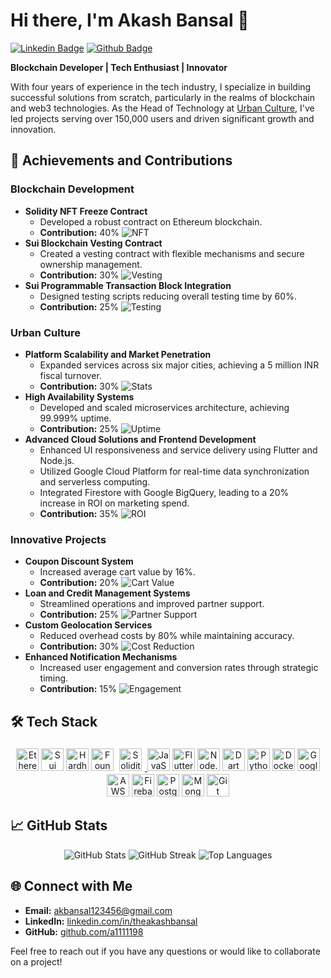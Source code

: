 # Hi there, I'm Akash Bansal 👋
[![Linkedin Badge](https://img.shields.io/badge/-theakashbansal-blue?style=flat-square&logo=Linkedin&logoColor=white&link=https://www.linkedin.com/in/theakashbansal/)](https://www.linkedin.com/in/theakashbansal/)
[![Github Badge](https://img.shields.io/badge/-a1111198-000?style=flat-square&logo=Github&logoColor=white&link=https://github.com/a1111198)](https://github.com/a1111198)

**Blockchain Developer | Tech Enthusiast | Innovator**

With four years of experience in the tech industry, I specialize in building successful solutions from scratch, particularly in the realms of blockchain and web3 technologies. As the Head of Technology at [Urban Culture](https://urbanculture.me), I've led projects serving over 150,000 users and driven significant growth and innovation.

## 🚀 Achievements and Contributions

### Blockchain Development
- **Solidity NFT Freeze Contract**
  - Developed a robust contract on Ethereum blockchain.
  - **Contribution:** 40%
  ![NFT](https://img.shields.io/badge/NFT-Secure%20Transfer-orange)
- **Sui Blockchain Vesting Contract**
  - Created a vesting contract with flexible mechanisms and secure ownership management.
  - **Contribution:** 30%
  ![Vesting](https://img.shields.io/badge/Vesting-Flexible-lightgrey)
- **Sui Programmable Transaction Block Integration**
  - Designed testing scripts reducing overall testing time by 60%.
  - **Contribution:** 25%
  ![Testing](https://img.shields.io/badge/Testing-60%25%20reduction-ff69b4)

### Urban Culture
- **Platform Scalability and Market Penetration**
  - Expanded services across six major cities, achieving a 5 million INR fiscal turnover.
  - **Contribution:** 30%
  ![Stats](https://img.shields.io/badge/Scalability-150K+%20users-brightgreen)
- **High Availability Systems**
  - Developed and scaled microservices architecture, achieving 99.999% uptime.
  - **Contribution:** 25%
  ![Uptime](https://img.shields.io/badge/Uptime-99.999%25-brightgreen)
- **Advanced Cloud Solutions and Frontend Development**
  - Enhanced UI responsiveness and service delivery using Flutter and Node.js.
  - Utilized Google Cloud Platform for real-time data synchronization and serverless computing.
  - Integrated Firestore with Google BigQuery, leading to a 20% increase in ROI on marketing spend.
  - **Contribution:** 35%
  ![ROI](https://img.shields.io/badge/ROI-20%25%20increase-blue)

### Innovative Projects
- **Coupon Discount System**
  - Increased average cart value by 16%.
  - **Contribution:** 20%
  ![Cart Value](https://img.shields.io/badge/Cart%20Value-16%25%20increase-blue)
- **Loan and Credit Management Systems**
  - Streamlined operations and improved partner support.
  - **Contribution:** 25%
  ![Partner Support](https://img.shields.io/badge/Partner%20Support-Improved-yellow)
- **Custom Geolocation Services**
  - Reduced overhead costs by 80% while maintaining accuracy.
  - **Contribution:** 30%
  ![Cost Reduction](https://img.shields.io/badge/Cost%20Reduction-80%25%20blue)
- **Enhanced Notification Mechanisms**
  - Increased user engagement and conversion rates through strategic timing.
  - **Contribution:** 15%
  ![Engagement](https://img.shields.io/badge/Engagement-Increased-yellowgreen)


## 🛠️ Tech Stack
<p align="center">
  <a href="https://ethereum.org/" target="_blank" rel="noreferrer"><img src="https://raw.githubusercontent.com/danielcranney/readme-generator/main/public/icons/skills/ethereum-colored.svg" width="36" height="36" alt="Ethereum" /></a>
  <a href="https://sui.io/" target="_blank" rel="noreferrer"><img src="https://cdn.prod.website-files.com/6425f546844727ce5fb9e5ab/65690e5e73e9e2a416e3502f_sui-mark.svg" width="36" height="36" alt="Sui Blockchain" /></a>
  <a href="https://hardhat.org/" target="_blank" rel="noreferrer"><img src="https://raw.githubusercontent.com/danielcranney/readme-generator/main/public/icons/skills/hardhat-colored.svg" width="36" height="36" alt="Hardhat" /></a>
  <a href="https://book.getfoundry.sh/" target="_blank" rel="noreferrer"><img src="https://book.getfoundry.sh/images/foundry-banner.png" width="36" height="36" alt="Foundry" /></a>
<a href="https://soliditylang.org/" target="_blank" rel="noreferrer">
  <img src="https://cdn.jsdelivr.net/gh/devicons/devicon/icons/solidity/solidity-original.svg" width="36" height="36" alt="Solidity" style="background-color: white; padding: 5px; border-radius: 5px;"/>
</a>
  <a href="https://developer.mozilla.org/en-US/docs/Web/JavaScript" target="_blank" rel="noreferrer"><img src="https://cdn.jsdelivr.net/gh/devicons/devicon/icons/javascript/javascript-original.svg" width="36" height="36" alt="JavaScript" /></a>
  <a href="https://flutter.dev/" target="_blank" rel="noreferrer"><img src="https://cdn.jsdelivr.net/gh/devicons/devicon/icons/flutter/flutter-original.svg" width="36" height="36" alt="Flutter" /></a>
  <a href="https://nodejs.org/" target="_blank" rel="noreferrer"><img src="https://cdn.jsdelivr.net/gh/devicons/devicon/icons/nodejs/nodejs-original.svg" width="36" height="36" alt="Node.js" /></a>
  <a href="https://dart.dev/" target="_blank" rel="noreferrer"><img src="https://cdn.jsdelivr.net/gh/devicons/devicon/icons/dart/dart-original.svg" width="36" height="36" alt="Dart" /></a>
  <a href="https://www.python.org/" target="_blank" rel="noreferrer"><img src="https://cdn.jsdelivr.net/gh/devicons/devicon/icons/python/python-original.svg" width="36" height="36" alt="Python" /></a>
  <a href="https://www.docker.com/" target="_blank" rel="noreferrer"><img src="https://cdn.jsdelivr.net/gh/devicons/devicon/icons/docker/docker-original.svg" width="36" height="36" alt="Docker" /></a>
  <a href="https://cloud.google.com/" target="_blank" rel="noreferrer"><img src="https://cdn.jsdelivr.net/gh/devicons/devicon/icons/googlecloud/googlecloud-original.svg" width="36" height="36" alt="Google Cloud Platform" /></a>
  <a href="https://aws.amazon.com/" target="_blank" rel="noreferrer"><img src="https://upload.wikimedia.org/wikipedia/commons/9/93/Amazon_Web_Services_Logo.svg" width="36" height="36" alt="AWS" /></a>
  <a href="https://firebase.google.com/" target="_blank" rel="noreferrer"><img src="https://cdn.jsdelivr.net/gh/devicons/devicon/icons/firebase/firebase-plain.svg" width="36" height="36" alt="Firebase" /></a>
  <a href="https://www.postgresql.org/" target="_blank" rel="noreferrer"><img src="https://cdn.jsdelivr.net/gh/devicons/devicon/icons/postgresql/postgresql-original.svg" width="36" height="36" alt="PostgreSQL" /></a>
  <a href="https://www.mongodb.com/" target="_blank" rel="noreferrer"><img src="https://cdn.jsdelivr.net/gh/devicons/devicon/icons/mongodb/mongodb-original.svg" width="36" height="36" alt="MongoDB" /></a>
  <a href="https://git-scm.com/" target="_blank" rel="noreferrer"><img src="https://cdn.jsdelivr.net/gh/devicons/devicon/icons/git/git-original.svg" width="36" height="36" alt="Git" /></a>
</p>

## 📈 GitHub Stats
<p align="center">
  <img src="https://github-readme-stats-eight-theta.vercel.app/api?username=a1111198&show_icons=true&theme=radical&include_all_commits=true&count_private=true" alt="GitHub Stats" />
  <img src="https://github-readme-streak-stats.herokuapp.com/?user=a1111198&theme=radical&hide_border=true" alt="GitHub Streak" />
  <img src="https://github-readme-stats-eight-theta.vercel.app/api/top-langs/?username=a1111198&layout=compact&langs_count=10&theme=radical" alt="Top Languages" />
</p>

## 🌐 Connect with Me
- **Email:** [akbansal123456@gmail.com](mailto:akbansal123456@gmail.com)
- **LinkedIn:** [linkedin.com/in/theakashbansal](https://www.linkedin.com/in/theakashbansal/)
- **GitHub:** [github.com/a1111198](https://github.com/a1111198)

Feel free to reach out if you have any questions or would like to collaborate on a project!
